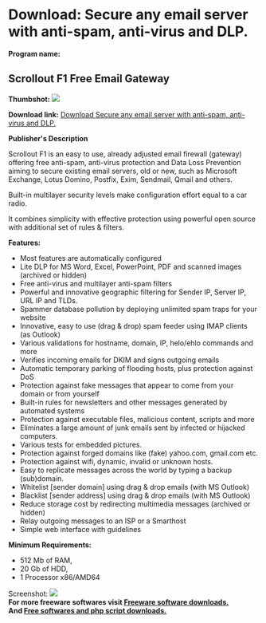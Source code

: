 # Download: Secure any email server with anti-spam, anti-virus and DLP.

**Program name:**

## Scrollout F1 Free Email Gateway

  
**Thumbshot:** ![](http://www.freewarefiles.com/screenshot/scrolloutf1_md.jpg)   
  
**Download link:** [Download Secure any email server with anti-spam, anti-virus and DLP.](http://freesoftwares.boysofts.com/Scrollout-F1_program_75468.html)  
  


**Publisher's Description**  
  


Scrollout F1 is an easy to use, already adjusted email firewall (gateway) offering free anti-spam, anti-virus protection and Data Loss Prevention aiming to secure existing email servers, old or new, such as Microsoft Exchange, Lotus Domino, Postfix, Exim, Sendmail, Qmail and others. 

Built-in multilayer security levels make configuration effort equal to a car radio.

It combines simplicity with effective protection using powerful open source with additional set of rules & filters.

**Features:**

  * Most features are automatically configured
  * Lite DLP for MS Word, Excel, PowerPoint, PDF and scanned images (archived or hidden)
  * Free anti-virus and multilayer anti-spam filters
  * Powerful and innovative geographic filtering for Sender IP, Server IP, URL IP and TLDs.
  * Spammer database pollution by deploying unlimited spam traps for your website
  * Innovative, easy to use (drag & drop) spam feeder using IMAP clients (as Outlook)
  * Various validations for hostname, domain, IP, helo/ehlo commands and more
  * Verifies incoming emails for DKIM and signs outgoing emails
  * Automatic temporary parking of flooding hosts, plus protection against DoS
  * Protection against fake messages that appear to come from your domain or from yourself
  * Built-in rules for newsletters and other messages generated by automated systems
  * Protection against executable files, malicious content, scripts and more
  * Eliminates a large amount of junk emails sent by infected or hijacked computers.
  * Various tests for embedded pictures.
  * Protection against forged domains like (fake) yahoo.com, gmail.com etc.
  * Protection against wifi, dynamic, invalid or unknown hosts.
  * Easy to replicate messages across the world by typing a backup (sub)domain.
  * Whitelist [sender domain] using drag & drop emails (with MS Outlook)
  * Blacklist [sender address] using drag & drop emails (with MS Outlook)
  * Reduce storage cost by redirecting multimedia messages (archived or hidden)
  * Relay outgoing messages to an ISP or a Smarthost
  * Simple web interface with guidelines

**Minimum Requirements:**

  * 512 Mb of RAM, 
  * 20 Gb of HDD, 
  * 1 Processor x86/AMD64 

  
  
Screenshot: ![](http://www.freewarefiles.com/screenshot/scrolloutf1.jpg)   
**For more freeware softwares visit [Freeware software downloads.](http://freesoftwares.boysofts.com/)**   
**And [Free softwares and php script downloads.](http://www.boysofts.com/)**
